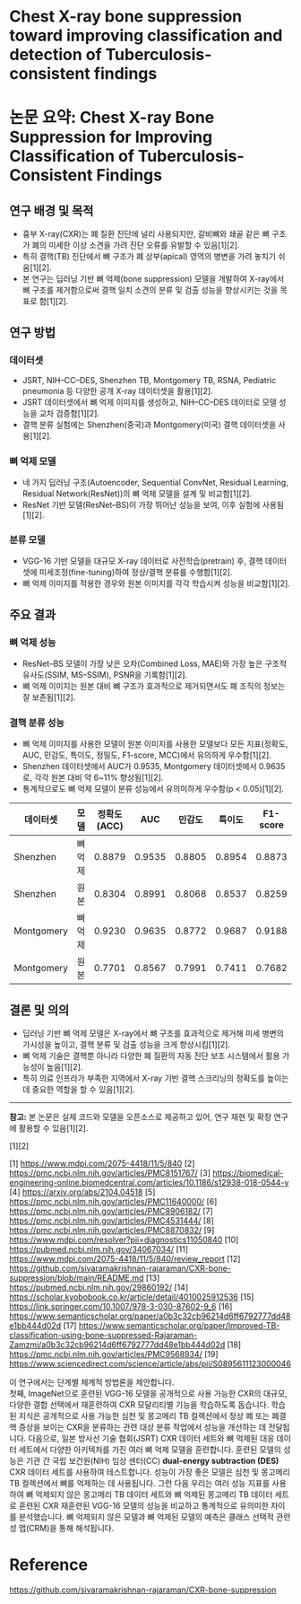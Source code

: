# Chest X-ray bone suppression toward improving classification and detection of Tuberculosis-consistent findings
# 논문 요약: Chest X-ray Bone Suppression for Improving Classification of Tuberculosis-Consistent Findings

## 연구 배경 및 목적

- 흉부 X-ray(CXR)는 폐 질환 진단에 널리 사용되지만, 갈비뼈와 쇄골 같은 뼈 구조가 폐의 미세한 이상 소견을 가려 진단 오류를 유발할 수 있음[1][2].
- 특히 결핵(TB) 진단에서 뼈 구조가 폐 상부(apical) 영역의 병변을 가려 놓치기 쉬움[1][2].
- 본 연구는 딥러닝 기반 뼈 억제(bone suppression) 모델을 개발하여 X-ray에서 뼈 구조를 제거함으로써 결핵 일치 소견의 분류 및 검출 성능을 향상시키는 것을 목표로 함[1][2].

## 연구 방법

### 데이터셋

- JSRT, NIH–CC–DES, Shenzhen TB, Montgomery TB, RSNA, Pediatric pneumonia 등 다양한 공개 X-ray 데이터셋을 활용[1][2].
- JSRT 데이터셋에서 뼈 억제 이미지를 생성하고, NIH–CC–DES 데이터로 모델 성능을 교차 검증함[1][2].
- 결핵 분류 실험에는 Shenzhen(중국)과 Montgomery(미국) 결핵 데이터셋을 사용[1][2].

### 뼈 억제 모델

- 네 가지 딥러닝 구조(Autoencoder, Sequential ConvNet, Residual Learning, Residual Network(ResNet))의 뼈 억제 모델을 설계 및 비교함[1][2].
- ResNet 기반 모델(ResNet–BS)이 가장 뛰어난 성능을 보여, 이후 실험에 사용됨[1][2].

### 분류 모델

- VGG-16 기반 모델을 대규모 X-ray 데이터로 사전학습(pretrain) 후, 결핵 데이터셋에 미세조정(fine-tuning)하여 정상/결핵 분류를 수행함[1][2].
- 뼈 억제 이미지를 적용한 경우와 원본 이미지를 각각 학습시켜 성능을 비교함[1][2].

## 주요 결과

### 뼈 억제 성능

- ResNet–BS 모델이 가장 낮은 오차(Combined Loss, MAE)와 가장 높은 구조적 유사도(SSIM, MS–SSIM), PSNR을 기록함[1][2].
- 뼈 억제 이미지는 원본 대비 뼈 구조가 효과적으로 제거되면서도 폐 조직의 정보는 잘 보존됨[1][2].

### 결핵 분류 성능

- 뼈 억제 이미지를 사용한 모델이 원본 이미지를 사용한 모델보다 모든 지표(정확도, AUC, 민감도, 특이도, 정밀도, F1-score, MCC)에서 유의하게 우수함[1][2].
- Shenzhen 데이터셋에서 AUC가 0.9535, Montgomery 데이터셋에서 0.9635로, 각각 원본 대비 약 6~11% 향상됨[1][2].
- 통계적으로도 뼈 억제 모델이 분류 성능에서 유의미하게 우수함(p < 0.05)[1][2].

| 데이터셋     | 모델          | 정확도(ACC) | AUC    | 민감도 | 특이도 | F1-score | MCC    |
|--------------|--------------|-------------|--------|--------|--------|----------|--------|
| Shenzhen     | 뼈 억제      | 0.8879      | 0.9535 | 0.8805 | 0.8954 | 0.8873   | 0.7765 |
| Shenzhen     | 원본         | 0.8304      | 0.8991 | 0.8068 | 0.8537 | 0.8259   | 0.6620 |
| Montgomery   | 뼈 억제      | 0.9230      | 0.9635 | 0.8772 | 0.9687 | 0.9188   | 0.8539 |
| Montgomery   | 원본         | 0.7701      | 0.8567 | 0.7991 | 0.7411 | 0.7682   | 0.5537 |

## 결론 및 의의

- 딥러닝 기반 뼈 억제 모델은 X-ray에서 뼈 구조를 효과적으로 제거해 미세 병변의 가시성을 높이고, 결핵 분류 및 검출 성능을 크게 향상시킴[1][2].
- 뼈 억제 기술은 결핵뿐 아니라 다양한 폐 질환의 자동 진단 보조 시스템에서 활용 가능성이 높음[1][2].
- 특히 의료 인프라가 부족한 지역에서 X-ray 기반 결핵 스크리닝의 정확도를 높이는 데 중요한 역할을 할 수 있음[1][2].

---

**참고:** 본 논문은 실제 코드와 모델을 오픈소스로 제공하고 있어, 연구 재현 및 확장 연구에 활용할 수 있음[1][2].

[1][2]

[1] https://www.mdpi.com/2075-4418/11/5/840
[2] https://pmc.ncbi.nlm.nih.gov/articles/PMC8151767/
[3] https://biomedical-engineering-online.biomedcentral.com/articles/10.1186/s12938-018-0544-y
[4] https://arxiv.org/abs/2104.04518
[5] https://pmc.ncbi.nlm.nih.gov/articles/PMC11640000/
[6] https://pmc.ncbi.nlm.nih.gov/articles/PMC8906182/
[7] https://pmc.ncbi.nlm.nih.gov/articles/PMC4531444/
[8] https://pmc.ncbi.nlm.nih.gov/articles/PMC8870832/
[9] https://www.mdpi.com/resolver?pii=diagnostics11050840
[10] https://pubmed.ncbi.nlm.nih.gov/34067034/
[11] https://www.mdpi.com/2075-4418/11/5/840/review_report
[12] https://github.com/sivaramakrishnan-rajaraman/CXR-bone-suppression/blob/main/README.md
[13] https://pubmed.ncbi.nlm.nih.gov/29860192/
[14] https://scholar.kyobobook.co.kr/article/detail/4010025912536
[15] https://link.springer.com/10.1007/978-3-030-87602-9_6
[16] https://www.semanticscholar.org/paper/a0b3c32cb96214d6ff6792777dd48e1bb444d02d
[17] https://www.semanticscholar.org/paper/Improved-TB-classification-using-bone-suppressed-Rajaraman-Zamzmi/a0b3c32cb96214d6ff6792777dd48e1bb444d02d
[18] https://pmc.ncbi.nlm.nih.gov/articles/PMC9568934/
[19] https://www.sciencedirect.com/science/article/abs/pii/S0895611123000046


이 연구에서는 단계별 체계적 방법론을 제안합니다.  
첫째, ImageNet으로 훈련된 VGG-16 모델을 공개적으로 사용 가능한 CXR의 대규모, 다양한 결합 선택에서 재훈련하여 CXR 모달리티별 기능을 학습하도록 돕습니다. 학습된 지식은 공개적으로 사용 가능한 심천 및 몽고메리 TB 컬렉션에서 정상 폐 또는 폐결핵 증상을 보이는 CXR을 분류하는 관련 대상 분류 작업에서 성능을 개선하는 데 전달됩니다. 다음으로, 일본 방사선 기술 협회(JSRT) CXR 데이터 세트와 뼈 억제된 대응 데이터 세트에서 다양한 아키텍처를 가진 여러 뼈 억제 모델을 훈련합니다. 훈련된 모델의 성능은 기관 간 국립 보건원(NIH) 임상 센터(CC) **dual-energy subtraction (DES)** CXR 데이터 세트를 사용하여 테스트합니다. 성능이 가장 좋은 모델은 심천 및 몽고메리 TB 컬렉션에서 뼈를 억제하는 데 사용됩니다. 그런 다음 우리는 여러 성능 지표를 사용하여 뼈 억제되지 않은 몽고메리 TB 데이터 세트와 뼈 억제된 몽고메리 TB 데이터 세트로 훈련된 CXR 재훈련된 VGG-16 모델의 성능을 비교하고 통계적으로 유의미한 차이를 분석했습니다. 뼈 억제되지 않은 모델과 뼈 억제된 모델의 예측은 클래스 선택적 관련성 맵(CRM)을 통해 해석됩니다.

# Reference
https://github.com/sivaramakrishnan-rajaraman/CXR-bone-suppression
